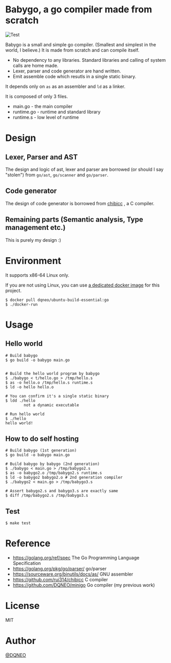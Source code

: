 # Babygo, a go compiler made from scratch

![Test](https://github.com/DQNEO/babygo/workflows/Test/badge.svg)

Babygo is a small and simple go compiler. (Smallest and simplest in the world, I believe.)
It is made from scratch and can compile itself.

* No dependency to any libraries. Standard libraries and calling of system calls are home made.
* Lexer, parser and code generator are hand written.
* Emit assemble code which resutls in a single static binary.

It depends only on `as` as an assembler and `ld` as a linker.

It is composed of only 3 files.

* main.go - the main compiler
* runtime.go - runtime and standard library
* runtime.s - low level of runtime

# Design

## Lexer, Parser and AST
The design and logic of ast, lexer and parser are borrowed (or should I say "stolen")  from `go/ast`, `go/scanner` and `go/parser`.

## Code generator
The design of code generator is borrowed from [chibicc](https://github.com/rui314/chibicc) , a C compiler.

## Remaining parts (Semantic analysis, Type management etc.)
This is purely my design :)

# Environment

It supports x86-64 Linux only.

If you are not using Linux, you can use [a dedicated docker image](https://hub.docker.com/r/dqneo/ubuntu-build-essential/tags) for this project.

```termiinal
$ docker pull dqneo/ubuntu-build-essential:go
$ ./docker-run
```

# Usage

## Hello world

```terminal
# Build babygo
$ go build -o babygo main.go


# Build the hello world program by babygo
$ ./babygo < t/hello.go > /tmp/hello.s
$ as -o hello.o /tmp/hello.s runtime.s
$ ld -o hello hello.o

# You can confirm it's a single static binary
$ ldd ./hello
        not a dynamic executable

# Run hello world
$ ./hello
hello world!
```

## How to do self hosting

```terminal
# Build babygo (1st generation)
$ go build -o babygo main.go

# Build babygo by babygo (2nd generation)
$ ./babygo < main.go > /tmp/babygo2.s
$ as -o babygo2.o /tmp/babygo2.s runtime.s
$ ld -o babygo2 babygo2.o # 2nd generation compiler
$ ./babygo2 < main.go > /tmp/babygo3.s

# Assert babygo2.s and babygo3.s are exactly same
$ diff /tmp/babygo2.s /tmp/babygo3.s
```

## Test

```terminal
$ make test
```

# Reference

* https://golang.org/ref/spec The Go Programming Language Specification
* https://golang.org/pkg/go/parser/ go/parser
* https://sourceware.org/binutils/docs/as/ GNU assembler
* https://github.com/rui314/chibicc C compiler
* https://github.com/DQNEO/minigo Go compiler (my previous work)


# License

MIT

# Author

[@DQNEO](https://twitter.com/DQNEO)
